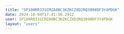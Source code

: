 ```yaml
---
title: "SP100RR331CMZA8BC3KZKCZXD2RQ3098DF3Y4PDGK"
date: 2024-10-04T17:41:56.291Z
user: SP100RR331CMZA8BC3KZKCZXD2RQ3098DF3Y4PDGK
layout: "users"
---
```

    